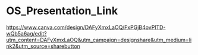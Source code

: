 # OS_Presentation_Link
https://www.canva.com/design/DAFyXmxLaOQ/FxPGjB4ovPlTD-wQb5a6ag/edit?utm_content=DAFyXmxLaOQ&utm_campaign=designshare&utm_medium=link2&utm_source=sharebutton
